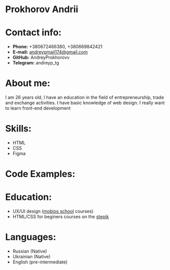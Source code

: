 # Prokhorov Andrii
# Contact info:
* __Phone:__ +380672466380, +380669842421
* __E-mail:__ andreypmail174@gmail.com
* __GitHub:__ AndreyProkhorovv
* __Telegram:__ andreyp_tg
# About me:
I am 26 years old, I have an education in the field of entrepreneurship, trade and exchange activities. I have basic knowledge of web design. I really want to learn front-end development
# Skills:
* HTML
* CSS
* Figma
# Code Examples:

# Education:
* UX/UI design ([mobios school](https://mobios.school) courses)
* HTML/CSS for beginers courses on the [stepik](stepik.org)
# Languages:
* Russian (Native)
* Ukrainian (Native)
* English (pre-intermediate)